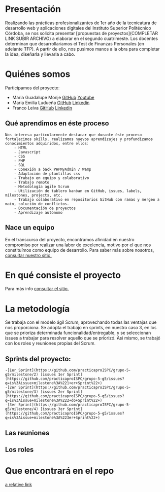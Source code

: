 # Presentación

Realizando las prácticas profesionalizantes de 1er año de la tecnicatura de desarrollo web y aplicaciones digitales del Instituto Superior Politécnico Córdoba, se nos solicita presentar [propuestas de proyectos](COMPLETAR LINK SUBIR ARCHIVO) a elaborar en el segundo cuatrimeste. Los docentes determinan que desarrollaríamos el Test de Finanzas Personales (en adelante TFP). A partir de ello, nos pusimos manos a la obra para completar la idea, diseñarla y llevarla a cabo.

# Quiénes somos

Participamos del proyecto:
 - Maria Guadalupe Monje  [GitHub](https://github.com/GuadaMongeBarale) [Youtube](https://www.youtube.com/channel/UC9mW6BOXoLPrqxXAcwqPkUg)
 - Maria Emilia Ludueña [GitHub](https://github.com/MaEmiliaLuduena) [Linkedin](https://www.linkedin.com/in/mar%C3%ADa-emilia-ludue%C3%B1a/)
 - Franco Leiva [GitHub](https://github.com/leiva7) [Linkedin](https://www.linkedin.com/in/franco-leiva-7b377134/)
 
 
 ## Qué aprendimos en éste proceso
	
	Nos interesa particularmente destacar que durante éste proceso fortalecimos skills, realizamos nuevos aprendizajes y profundizamos conocimientos adquiridos, entre ellos:
		- HTML
		- Javascript
		- CSS
		- PHP
		- SQL
		- Conexión a back PHPMyAdmin / Wamp
		- Adaptación de plantillas css
		- Trabajo en equipo y colaborativo
		- Trabajo remoto
		- Metodología agile Scrum
		- Utilización de tablero kanban en GitHub, issues, labels, milestones, projects, etc.
		- Trabajo colaborativo en repositorios GitHub con ramas y mergeo a main, solución de conflictos. 
		- Documentación de proyectos
		- Aprendizaje autónomo
		
  ## Nace un equipo
  
  En el transcurso del proyecto, encontramos afinidad en nuestro compromiso por realizar una labor de excelencia, motivo por el que nos constituímos como equipo de desarrollo. Para saber más sobre nosotros, [consultar nuestro sitio.](Webmasters%20Dreamteam/project.html)


# En qué consiste el proyecto
Para más info [consultar el sitio.](Webmasters%20Dreamteam/index.html)

# La metodología

Se trabaja con el modelo ágil Scrum, aprovechando todas las ventajas que nos proporciona. Se adopta el trabajo en sprints, en nuestro caso 3, en los que se prioriza determinada funcionalidad/entregable, y se seleccionan issues a trabajar para resolver aquello que se priorizó. Así mismo, se trabajó con los roles y reuniones propias del Scrum.
 ## Sprints del proyecto:
	-[1er Sprint](https://github.com/practicaproISPC/grupo-5-g5/milestone/2) [issues 1er Sprint](https://github.com/practicaproISPC/grupo-5-g5/issues?q=is%3Aissue+milestone%3A%221+er+Sprint%22+)  
	-[2er Sprint](https://github.com/practicaproISPC/grupo-5-g5/milestone/3) [issues 2er Sprint](https://github.com/practicaproISPC/grupo-5-g5/issues?q=is%3Aissue+milestone%3A%222+do+Sprint%22+)
	-[3er Sprint](https://github.com/practicaproISPC/grupo-5-g5/milestone/4) [issues 3er Sprint](https://github.com/practicaproISPC/grupo-5-g5/issues?q=is%3Aissue+milestone%3A%223er+Sprint%22+)
	
 ## Las reuniones
 
 ## Los roles


# Que encontrará en el repo




[a relative link](path%20with%20spaces/other_file.md)